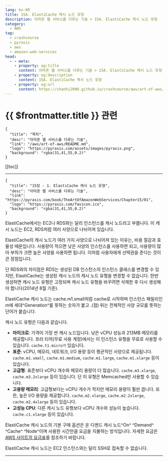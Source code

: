```yaml
---
lang: ko-KR
title: 15A. ElastiCache 캐시 노드 유형
description: 아마존 웹 서비스를 다루는 기술 > 15A. ElastiCache 캐시 노드 유형
category:
  - AWS
tag: 
  - crashcourse
  - pyrasis
  - aws 
  - amazon-web-services
head:
  - - meta:
    - property: og:title
      content: 아마존 웹 서비스를 다루는 기술 > 15A. ElastiCache 캐시 노드 유형
    - property: og:description
      content: 15A. ElastiCache 캐시 노드 유형
    - property: og:url
      content: https://chanhi2000.github.io/crashcourse/aws/art-of-aws/15A.html
---
```


# {{ $frontmatter.title }} 관련

```component VPCard
{
  "title": "목차",
  "desc": "아마존 웹 서비스를 다루는 기술",
  "link": "/aws/art-of-aws/README.md",
  "logo": "https://pyrasis.com/assets/images/pyrasis.png",
  "background": "rgba(31,41,55,0.2)"
}
```

[[toc]]

---

```component VPCard
{
  "title": "15장 - 1. ElastiCache 캐시 노드 유형",
  "desc": "아마존 웹 서비스를 다루는 기술",
  "link": "https://pyrasis.com/book/TheArtOfAmazonWebServices/Chapter15/01",
  "logo": "https://pyrasis.com/favicon.ico",
  "background": "rgba(31,41,55,0.2)"
}
```

ElastiCache에서는 EC2나 RDS와는 달리 인스턴스를 캐시 노드라고 부릅니다. 이 캐시 노드는 EC2, RDS처럼 여러 사양으로 나뉘어져 있습니다.

ElastiCache의 캐시 노드가 여러 가지 사양으로 나뉘어져 있는 이유는, 비용 절감과 효율성 때문입니다. 사용량이 적으면 낮은 사양의 인스턴스를 사용하면 되고, 사용량이 많아 부하가 크면 높은 사양을 사용하면 됩니다. 이처럼 사용자에게 선택권을 준다는 것이 큰 장점입니다.

단 RDS와의 차이점은 RDS는 생성된 DB 인스턴스의 인스턴스 클래스를 변경할 수 있지만, ElastiCache는 생성된 캐시 노드의 캐시 노드 유형을 변경할 수 없습니다. 한번 생성하면 캐시 노드 유형은 고정되며 캐시 노드 유형을 바꾸려면 삭제한 후 다시 생성해야 합니다(2014년 8월 기준).

ElastiCache 캐시 노드는 cache.m1.small처럼 cache로 시작하며 인스턴스 패밀리인 m에 세대^Generation^를 뜻하는 숫자가 붙고 .(점) 뒤는 전체적인 사양 규모를 뜻하는 단어가 붙습니다.

캐시 노드 유형은 다음과 같습니다.

- **마이크로**: 가격이 가장 싼 캐시 노드입니다. 낮은 vCPU 성능과 213MB 메모리를 제공합니다. 프리 티어(무료 사용 계정)에서는 이 인스턴스 유형을 무료로 사용할 수 있습니다. `cache.t1.micro가` 있습니다.
- **표준**: vCPU, 메모리, 네트워크, I/O 용량 등이 평균적인 사양으로 제공됩니다. `cache.m1.small`, `cache.m1.medium`, `cache.m1.large`, `cache.m1.xlarge` 등이 있습니다.
- **고급형**: 표준보다 vCPU 개수와 메모리 용량이 더 많습니다. `cache.m3.xlarge`, `cache.m3.2xlarge` 등이 있습니다. 단 이 유형은 Memcached만 사용할 수 있습니다.
- **고용량 메모리**: 고급형보다는 vCPU 개수가 작지만 메모리 용량이 훨씬 큽니다. 또한, 높은 I/O 용량을 제공합니다. `cache.m2.xlarge`, `cache.m2.2xlarge`, `cache.m2.4xlarge` 등이 있습니다.
- **고성능 CPU**: 다른 캐시 노드 유형보다 vCPU 개수와 성능이 높습니다. `cache.c1.xlarge` 등이 있습니다.

ElastiCache 캐시 노드의 기본 구매 옵션은 온 디맨드 캐시 노드^On^ ^Demand^ ^Cache^ ^Node^이며 사용한 시간만큼 요금을 지불하는 방식입니다. 자세한 요금은 [<FontIcon icon="fa-brands fa-aws"/>AWS 사이트의 요금표](https://aws.amazon.com/ko/elasticache/pricing/)를 참조하기 바랍니다.

ElastiCache 캐시 노드는 EC2 인스턴스와는 달리 SSH로 접속할 수 없습니다.

<SiteInfo
  name="Amazon ElastiCache 기능"
  desc="Amazon ElastiCache는 Redis 및 Memcached와 호환되는 완전관리형 서비스로서 최신 애플리케이션을 위한 실시간 비용 최적화 성능과 최대 99.99%의 고가용성을 제공합니다."
  url="https://aws.amazon.com/ko/elasticache/details/"
  logo="https://aws.amazon.com/favicon.ico"
  preview="https://a0.awsstatic.com/libra-css/images/logos/aws_logo_smile_1200x630.png"/>

---

<TagLinks />